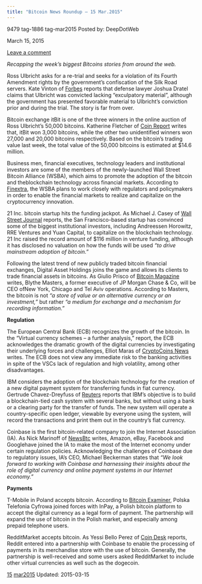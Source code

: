 ```yaml
---
title: "Bitcoin News Roundup – 15 Mar.2015"
---
```


9479  tag-1886 tag-mar2015 
Posted by: DeepDotWeb 

<span>March 15, 2015</span>


<span><a href="/2015/03/15/bitcoin-news-roundup-15-mar-2015/#respond">Leave a comment</a></span>


<p><em>Recapping the week&#8217;s biggest Bitcoins stories from around the web. </em></p>
<p>Ross Ulbricht asks for a re-trial and seeks for a violation of its Fourth Amendment rights by the government’s confiscation of the Silk Road servers. Kate Vinton of <a href="http://www.forbes.com/sites/katevinton/2015/03/10/convicted-silk-road-mastermind-ross-ulbricht-wants-a-new-trial/">Forbes</a> reports that defense lawyer Joshua Dratel claims that Ulbricht was convicted lacking “exculpatory material”, although the government has presented favorable material to Ulbricht’s conviction prior and during the trial. The story is far from over.</p>
<p>Bitcoin exchange itBit is one of the three winners in the online auction of Ross Ulbricht’s 50,000 bitcoins. Katherine Fletcher of <a href="https://coinreport.net/bitcoin-exchange-itbit-among-winners-us-marshals-auction/">Coin Report</a> writes that, itBit won 3,000 bitcoins, while the other two unidentified winners won 27,000 and 20,000 bitcoins respectively. Based on the bitcoin’s trading value last week, the total value of the 50,000 bitcoins is estimated at $14.6 million.</p>
<p>Business men, financial executives, technology leaders and institutional investors are some of the members of the newly-launched Wall Street Bitcoin Alliance (WSBA), which aims to promote the adoption of the bitcoin and theblockchain technology across financial markets. According to <a href="http://www.finextra.com/news/announcement.aspx?pressreleaseid=59025">Finextra</a>, the WSBA plans to work closely with regulators and policymakers in order to enable the financial markets to realize and capitalize on the cryptocurrency innovation.</p>
<p>21 Inc. bitcoin startup hits the funding jackpot. As Michael J. Casey of <a href="http://www.wsj.com/articles/big-names-put-cash-in-bitcoin-startup-21-inc-1426029318">Wall Street Journal</a> reports, the San Francisco-based startup has convinced some of the biggest institutional investors, including Andreessen Horowitz, RRE Ventures and Yuan Capital, to capitalize on the blockchain technology. 21 Inc raised the record amount of $116 million in venture funding, although it has disclosed no valuation on how the funds will be used <em>“to drive mainstream adoption of bitcoin.”</em></p>
<p>Following the latest trend of new publicly traded bitcoin financial exchanges, Digital Asset Holdings joins the game and allows its clients to trade financial assets in bitcoins. As Giulio Prisco of <a href="https://bitcoinmagazine.com/19551/jpmorgan-star-blythe-masters-leads-bitcoin-startup/">Bitcoin Magazine</a> writes, Blythe Masters, a former executive of JP Morgan Chase &amp; Co, will be CEO ofNew York, Chicago and Tel Aviv operations. According to Masters, the bitcoin is not <em>“a store of value or an alternative currency or an investment,”</em> but rather <em>“a medium for exchange and a mechanism for recording information.”</em></p>
<p><strong>Regulation</strong></p>
<p>The European Central Bank (ECB) recognizes the growth of the bitcoin. In the “Virtual currency schemes – a further analysis,” report, the ECB acknowledges the dramatic growth of the digital currencies by investigating their underlying forces and challenges, Elliot Maras of <a href="https://www.cryptocoinsnews.com/european-central-bank-report-examines-growth-virtual-currencies/">CryptoCoins News</a> writes. The ECB does not view any immediate risk to the banking activities in spite of the VSCs lack of regulation and high volatility, among other disadvantages.</p>
<p>IBM considers the adoption of the blockchain technology for the creation of a new digital payment system for transferring funds in fiat currency. Gertrude Chavez-Dreyfuss of <a href="http://in.mobile.reuters.com/article/idINKBN0M82KB20150312?irpc=932">Reuters</a> reports that IBM’s objective is to build a blockchain-tied cash system with several banks, but without using a bank or a clearing party for the transfer of funds. The new system will operate a country-specific open ledger, viewable by everyone using the system, will record the transactions and print them out in the country’s fiat currency.</p>
<p>Coinbase is the first bitcoin-related company to join the Internet Association (IA). As Nick Marinoff of <a href="http://www.newsbtc.com/2015/03/11/coinbase-becomes-first-bitcoin-company-join-ia/">NewsBtc</a> writes, Amazon, eBay, Facebook and Googlehave joined the IA to make the most of the Internet economy under certain regulation policies. Acknowledging the challenges of Coinbase due to regulatory issues, IA’s CEO, Michael Beckerman states that <em>“We look forward to working with Coinbase and harnessing their insights about the role of digital currency and online payment systems in our Internet economy.”</em></p>
<p><strong>Payments</strong></p>
<p>T-Mobile in Poland accepts bitcoin. According to <a href="http://bitcoinexaminer.org/tmobile-clients-top-up-phones-bitcoin-poland/">Bitcoin Examiner</a>, Polska Telefonia Cyfrowa joined forces with InPay, a Polish bitcoin platform to accept the digital currency as a legal form of payment. The partnership will expand the use of bitcoin in the Polish market, and especially among prepaid telephone users.</p>
<p>RedditMarket accepts bitcoin. As Yessi Bello Perez of <a href="http://www.coindesk.com/reddit-adds-bitcoin-payments-to-merchandise-store/">Coin Desk</a> reports, Reddit entered into a partnership with Coinbase to enable the processing of payments in its merchandise store with the use of bitcoin. Generally, the partnership is well-received and some users asked RedditMarket to include other virtual currencies as well such as the dogecoin.</p>
</div>
<a href="/tag/15/" rel="tag">15</a> <a href="/tag/mar2015/" rel="tag">mar2015</a>  </span> 
Updated: 2015-03-15